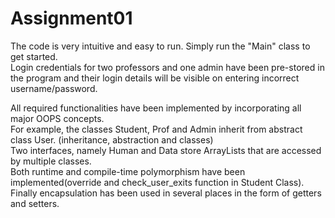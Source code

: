 # Assignment01

The code is very intuitive and easy to run. Simply run the "Main" class to get started.
<br>
Login credentials for two professors and one admin have been pre-stored in the program and their login details will be visible on entering incorrect username/password.
<br>

All required functionalities have been implemented by incorporating all major OOPS concepts.
<br>
For example, the classes Student, Prof and Admin inherit from abstract class User. (inheritance, abstraction and classes)
<br>
Two interfaces, namely Human and Data store ArrayLists that are accessed by multiple classes.<br>
Both runtime and compile-time polymorphism have been implemented(override and check_user_exits function in Student Class).<br>
Finally encapsulation has been used in several places in the form of getters and setters.